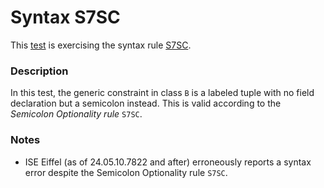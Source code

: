 # Syntax S7SC

This [test](.) is exercising the syntax rule [S7SC](../Readme.md).

### Description

In this test, the generic constraint in class `B` is a labeled tuple with no field declaration but a semicolon instead. This is valid according to the *Semicolon Optionality rule* `S7SC`.

### Notes

* ISE Eiffel (as of 24.05.10.7822 and after) erroneously reports a syntax error despite the Semicolon Optionality rule `S7SC`.
